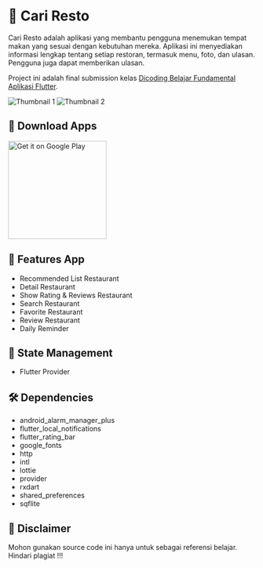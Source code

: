 # :ramen: Cari Resto

Cari Resto adalah aplikasi yang membantu pengguna menemukan tempat makan yang sesuai dengan kebutuhan mereka. Aplikasi ini menyediakan informasi lengkap tentang setiap restoran, termasuk menu, foto, dan ulasan. Pengguna juga dapat memberikan ulasan.

Project ini adalah final submission kelas [Dicoding Belajar Fundamental Aplikasi Flutter](https://www.dicoding.com/academies/195).

![Thumbnail 1](https://github.com/triagung128/cari-restoran/blob/master/assets/banners/1.png)
![Thumbnail 2](https://github.com/triagung128/cari-restoran/blob/master/assets/banners/2.png)

## :iphone: Download Apps
<a href='https://play.google.com/store/apps/details?id=com.triagung.carirestoran&pcampaignid=pcampaignidMKT-Other-global-all-co-prtnr-py-PartBadge-Mar2515-1'><img alt='Get it on Google Play' src='https://play.google.com/intl/en_us/badges/static/images/badges/en_badge_web_generic.png' width=200 /></a>

## :tada: Features App
- Recommended List Restaurant
- Detail Restaurant
- Show Rating & Reviews Restaurant
- Search Restaurant
- Favorite Restaurant
- Review Restaurant
- Daily Reminder

## :loudspeaker: State Management
- Flutter Provider

## :hammer_and_wrench: Dependencies
- android_alarm_manager_plus
- flutter_local_notifications
- flutter_rating_bar
- google_fonts
- http
- intl
- lottie
- provider
- rxdart
- shared_preferences
- sqflite

## :stop_sign: Disclaimer
Mohon gunakan source code ini hanya untuk sebagai referensi belajar. Hindari plagiat !!!
